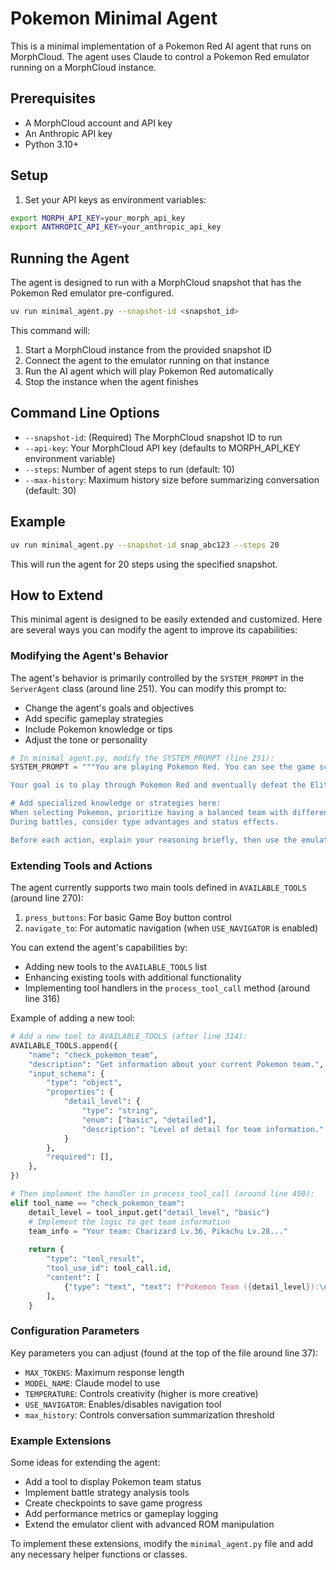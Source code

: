 # Pokemon Minimal Agent

This is a minimal implementation of a Pokemon Red AI agent that runs on MorphCloud. The agent uses Claude to control a Pokemon Red emulator running on a MorphCloud instance.

## Prerequisites

- A MorphCloud account and API key
- An Anthropic API key
- Python 3.10+

## Setup

1. Set your API keys as environment variables:

```bash
export MORPH_API_KEY=your_morph_api_key
export ANTHROPIC_API_KEY=your_anthropic_api_key
```

## Running the Agent

The agent is designed to run with a MorphCloud snapshot that has the Pokemon Red emulator pre-configured.

```bash
uv run minimal_agent.py --snapshot-id <snapshot_id>
```

This command will:
1. Start a MorphCloud instance from the provided snapshot ID
2. Connect the agent to the emulator running on that instance
3. Run the AI agent which will play Pokemon Red automatically
4. Stop the instance when the agent finishes

## Command Line Options

- `--snapshot-id`: (Required) The MorphCloud snapshot ID to run
- `--api-key`: Your MorphCloud API key (defaults to MORPH_API_KEY environment variable)
- `--steps`: Number of agent steps to run (default: 10)
- `--max-history`: Maximum history size before summarizing conversation (default: 30)

## Example

```bash
uv run minimal_agent.py --snapshot-id snap_abc123 --steps 20
```

This will run the agent for 20 steps using the specified snapshot.

## How to Extend

This minimal agent is designed to be easily extended and customized. Here are several ways you can modify the agent to improve its capabilities:

### Modifying the Agent's Behavior

The agent's behavior is primarily controlled by the `SYSTEM_PROMPT` in the `ServerAgent` class (around line 251). You can modify this prompt to:
- Change the agent's goals and objectives
- Add specific gameplay strategies
- Include Pokemon knowledge or tips
- Adjust the tone or personality

```python
# In minimal_agent.py, modify the SYSTEM_PROMPT (line 251):
SYSTEM_PROMPT = """You are playing Pokemon Red. You can see the game screen and control the game by executing emulator commands.

Your goal is to play through Pokemon Red and eventually defeat the Elite Four. Make decisions based on what you see on the screen.

# Add specialized knowledge or strategies here:
When selecting Pokemon, prioritize having a balanced team with different types.
During battles, consider type advantages and status effects.

Before each action, explain your reasoning briefly, then use the emulator tool to execute your chosen commands."""
```

### Extending Tools and Actions

The agent currently supports two main tools defined in `AVAILABLE_TOOLS` (around line 270):
1. `press_buttons`: For basic Game Boy button control
2. `navigate_to`: For automatic navigation (when `USE_NAVIGATOR` is enabled)

You can extend the agent's capabilities by:
- Adding new tools to the `AVAILABLE_TOOLS` list
- Enhancing existing tools with additional functionality 
- Implementing tool handlers in the `process_tool_call` method (around line 316)

Example of adding a new tool:

```python
# Add a new tool to AVAILABLE_TOOLS (after line 314):
AVAILABLE_TOOLS.append({
    "name": "check_pokemon_team",
    "description": "Get information about your current Pokemon team.",
    "input_schema": {
        "type": "object",
        "properties": {
            "detail_level": {
                "type": "string",
                "enum": ["basic", "detailed"],
                "description": "Level of detail for team information."
            }
        },
        "required": [],
    },
})

# Then implement the handler in process_tool_call (around line 450):
elif tool_name == "check_pokemon_team":
    detail_level = tool_input.get("detail_level", "basic")
    # Implement the logic to get team information
    team_info = "Your team: Charizard Lv.36, Pikachu Lv.28..."
    
    return {
        "type": "tool_result",
        "tool_use_id": tool_call.id,
        "content": [
            {"type": "text", "text": f"Pokemon Team ({detail_level}):\n{team_info}"}
        ],
    }
```

### Configuration Parameters

Key parameters you can adjust (found at the top of the file around line 37):
- `MAX_TOKENS`: Maximum response length
- `MODEL_NAME`: Claude model to use
- `TEMPERATURE`: Controls creativity (higher is more creative)
- `USE_NAVIGATOR`: Enables/disables navigation tool
- `max_history`: Controls conversation summarization threshold

### Example Extensions

Some ideas for extending the agent:
- Add a tool to display Pokemon team status
- Implement battle strategy analysis tools
- Create checkpoints to save game progress
- Add performance metrics or gameplay logging
- Extend the emulator client with advanced ROM manipulation

To implement these extensions, modify the `minimal_agent.py` file and add any necessary helper functions or classes.


